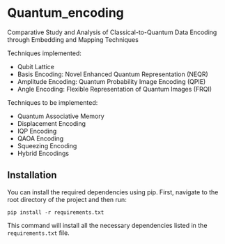 # Quantum_encoding
Comparative Study and Analysis of Classical-to-Quantum Data Encoding through Embedding and Mapping Techniques
<!-- Comparative Analysis of Classical-to-Quantum Mapping Techniques in Data Encoding -->

Techniques implemented:
- Qubit Lattice
- Basis Encoding: Novel Enhanced Quantum Representation (NEQR)
- Amplitude Encoding: Quantum Probability Image Encoding (QPIE) 
- Angle Encoding: Flexible Representation of Quantum Images (FRQI)

Techniques to be implemented:
- Quantum Associative Memory
- Displacement Encoding
- IQP Encoding
- QAOA Encoding
- Squeezing Encoding
- Hybrid Encodings


## Installation

You can install the required dependencies using pip. First, navigate to the root directory of the project and then run:

```
pip install -r requirements.txt
```


This command will install all the necessary dependencies listed in the `requirements.txt` file.
